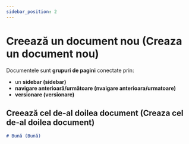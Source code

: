 ```yaml
---
sidebar_position: 2
---
```


# Creează un document nou (Creaza un document nou)

Documentele sunt **grupuri de pagini** conectate prin:

- un **sidebar (sidebar)**
- **navigare anterioară/următoare (nvaigare anterioara/urmatoare)**
- **versionare (versionare)**

## Creează cel de-al doilea document (Creaza cel de-al doilea document)

```md title="docs/hello.md"
# Bună (Bună)
```
